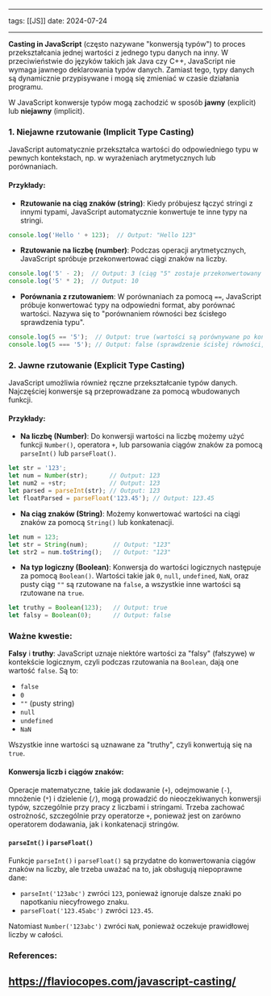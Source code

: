 
--- 
tags: [[JS]]
date: 2024-07-24

---
**Casting in JavaScript** (często nazywane "konwersją typów") to proces przekształcania jednej wartości z jednego typu danych na inny. W przeciwieństwie do języków takich jak Java czy C++, JavaScript nie wymaga jawnego deklarowania typów danych. Zamiast tego, typy danych są dynamicznie przypisywane i mogą się zmieniać w czasie działania programu.

W JavaScript konwersje typów mogą zachodzić w sposób **jawny** (explicit) lub **niejawny** (implicit).

### **1. Niejawne rzutowanie (Implicit Type Casting)**

JavaScript automatycznie przekształca wartości do odpowiedniego typu w pewnych kontekstach, np. w wyrażeniach arytmetycznych lub porównaniach.

#### Przykłady:

- **Rzutowanie na ciąg znaków (string)**: Kiedy próbujesz łączyć stringi z innymi typami, JavaScript automatycznie konwertuje te inne typy na stringi.

```js
console.log('Hello ' + 123);  // Output: "Hello 123"
```

- **Rzutowanie na liczbę (number)**: Podczas operacji arytmetycznych, JavaScript spróbuje przekonwertować ciągi znaków na liczby.

```js
console.log('5' - 2);  // Output: 3 (ciąg "5" zostaje przekonwertowany na liczbę 5)
console.log('5' * 2);  // Output: 10
```

- **Porównania z rzutowaniem**: W porównaniach za pomocą `==`, JavaScript próbuje konwertować typy na odpowiedni format, aby porównać wartości. Nazywa się to "porównaniem równości bez ścisłego sprawdzenia typu".

```js
console.log(5 == '5');  // Output: true (wartości są porównywane po konwersji typu)
console.log(5 === '5'); // Output: false (sprawdzenie ścisłej równości, różne typy)
```



### 2. **Jawne rzutowanie (Explicit Type Casting)**


JavaScript umożliwia również ręczne przekształcanie typów danych. Najczęściej konwersje są przeprowadzane za pomocą wbudowanych funkcji.

#### Przykłady:

- **Na liczbę (Number)**: Do konwersji wartości na liczbę możemy użyć funkcji `Number()`, operatora `+`, lub parsowania ciągów znaków za pomocą `parseInt()` lub `parseFloat()`.

```js
let str = '123';
let num = Number(str);      // Output: 123
let num2 = +str;            // Output: 123
let parsed = parseInt(str); // Output: 123
let floatParsed = parseFloat('123.45'); // Output: 123.45
```

- **Na ciąg znaków (String)**: Możemy konwertować wartości na ciągi znaków za pomocą `String()` lub konkatenacji.

```js
let num = 123;
let str = String(num);       // Output: "123"
let str2 = num.toString();   // Output: "123"
```

- **Na typ logiczny (Boolean)**: Konwersja do wartości logicznych następuje za pomocą `Boolean()`. Wartości takie jak `0`, `null`, `undefined`, `NaN`, oraz pusty ciąg `""` są rzutowane na `false`, a wszystkie inne wartości są rzutowane na `true`.

```js
let truthy = Boolean(123);   // Output: true
let falsy = Boolean(0);      // Output: false
```


### **Ważne kwestie:**

**Falsy** i **truthy**: JavaScript uznaje niektóre wartości za "falsy" (fałszywe) w kontekście logicznym, czyli podczas rzutowania na `Boolean`, dają one wartość `false`. Są to:

- `false`
- `0`
- `""` (pusty string)
- `null`
- `undefined`
- `NaN`

Wszystkie inne wartości są uznawane za "truthy", czyli konwertują się na `true`.

#### **Konwersja liczb i ciągów znaków**: 
Operacje matematyczne, takie jak dodawanie (`+`), odejmowanie (`-`), mnożenie (`*`) i dzielenie (`/`), mogą prowadzić do nieoczekiwanych konwersji typów, szczególnie przy pracy z liczbami i stringami. Trzeba zachować ostrożność, szczególnie przy operatorze `+`, ponieważ jest on zarówno operatorem dodawania, jak i konkatenacji stringów.


#### **`parseInt()` i `parseFloat()`**

Funkcje `parseInt()` i `parseFloat()` są przydatne do konwertowania ciągów znaków na liczby, ale trzeba uważać na to, jak obsługują niepoprawne dane:

- `parseInt('123abc')` zwróci `123`, ponieważ ignoruje dalsze znaki po napotkaniu niecyfrowego znaku.
- `parseFloat('123.45abc')` zwróci `123.45`.

Natomiast `Number('123abc')` zwróci `NaN`, ponieważ oczekuje prawidłowej liczby w całości.



### References:

https://flaviocopes.com/javascript-casting/
---



